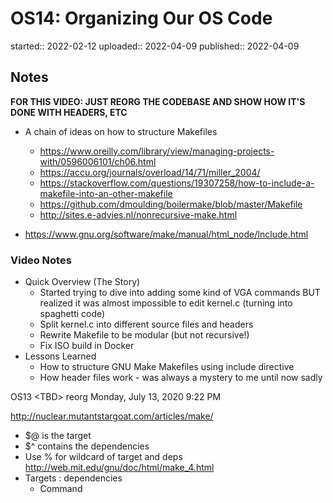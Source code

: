 # OS14: Organizing Our OS Code

started:: 2022-02-12
uploaded:: 2022-04-09
published:: 2022-04-09

## Notes

**FOR THIS VIDEO: JUST REORG THE CODEBASE AND SHOW HOW IT'S DONE WITH HEADERS, ETC**

- A chain of ideas on how to structure Makefiles
	- https://www.oreilly.com/library/view/managing-projects-with/0596006101/ch06.html
	- https://accu.org/journals/overload/14/71/miller_2004/
	- https://stackoverflow.com/questions/19307258/how-to-include-a-makefile-into-an-other-makefile
	- https://github.com/dmoulding/boilermake/blob/master/Makefile
	- http://sites.e-advies.nl/nonrecursive-make.html

- https://www.gnu.org/software/make/manual/html_node/Include.html

### Video Notes
- Quick Overview (The Story)
	- Started trying to dive into adding some kind of VGA commands BUT realized it was almost impossible to edit kernel.c (turning into spaghetti code)
	- Split kernel.c into different source files and headers
	- Rewrite Makefile to be modular (but not recursive!)
	- Fix ISO build in Docker
- Lessons Learned
	- How to structure GNU Make Makefiles using include directive
	- How header files work - was always a mystery to me until now sadly


OS13 \<TBD> reorg
Monday, July 13, 2020
9:22 PM

<http://nuclear.mutantstargoat.com/articles/make/>
-   \$@ is the target
-   \$\^ contains the dependencies
-   Use % for wildcard of target and deps
<http://web.mit.edu/gnu/doc/html/make_4.html>
-   Targets : dependencies
    -   Command